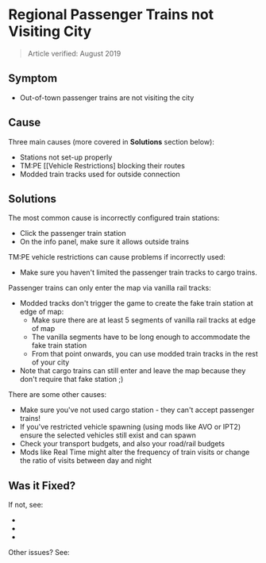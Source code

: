# Regional Passenger Trains not Visiting City
> Article verified: August 2019

## Symptom

* Out-of-town passenger trains are not visiting the city

## Cause

Three main causes (more covered in **Solutions** section below):

* Stations not set-up properly
* TM:PE [[Vehicle Restrictions] blocking their routes
* Modded train tracks used for outside connection

## Solutions

The most common cause is incorrectly configured train stations:

* Click the passenger train station
* On the info panel, make sure it allows outside trains

TM:PE vehicle restrictions can cause problems if incorrectly used:

* Make sure you haven't limited the passenger train tracks to cargo trains.

Passenger trains can only enter the map via vanilla rail tracks:

* Modded tracks don't trigger the game to create the fake train station at edge of map:
    * Make sure there are at least 5 segments of vanilla rail tracks at edge of map
    * The vanilla segments have to be long enough to accommodate the fake train station
    * From that point onwards, you can use modded train tracks in the rest of your city
* Note that cargo trains can still enter and leave the map because they don't require that fake station ;)

There are some other causes:

* Make sure you've not used cargo station - they can't accept passenger trains!
* If you've restricted vehicle spawning (using mods like AVO or IPT2) ensure the selected vehicles still exist and can spawn
* Check your transport budgets, and also your road/rail budgets
* Mods like Real Time might alter the frequency of train visits or change the ratio of visits between day and night

## Was it Fixed?

If not, see:

* [](Tracked-vehicles-not-routing-or-spawning.md)
* [](Cims-not-using-public-transport.md)
* [](Vehicles-not-spawning.md)

Other issues? See: [](Troubleshooting.md)